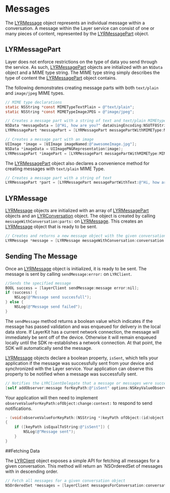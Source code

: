 # Messages

The [LYRMessage](/docs/api/ios#lyrmessage) object represents an individual message within a conversation. A message within the Layer service can consist of one or many pieces of content, represented by the [LYRMessagePart](/docs/api/ios#lyrmessagepart) object.

## LYRMessagePart

Layer does not enforce restrictions on the type of data you send through the service. As such, [LYRMessagePart](/docs/api/ios#lyrmessagepart) objects are initialized with an `NSData` object and a MIME type string. The MIME type string simply describes the type of content the [LYRMessagePart](/docs/api/ios#lyrmessagepart) object contains.

The following demonstrates creating message parts with both `text/plain` and `image/jpeg` MIME types.

```objectivec
// MIME type declarations
static NSString *const MIMETypeTextPlain = @"text/plain";
static NSString *const MIMETypeImageJPEG = @"image/jpeg";

// Creates a message part with a string of text and text/plain MIMEtype.
NSData *messageData = [@"Hi, how are you?" dataUsingEncoding:NSUTF8StringEncoding];
LYRMessagePart *messagePart = [LYRMessagePart messagePartWithMIMEType:MIMETypeTextPlain data:messageData];

// Creates a message part with an image
UIImage *image = [UIImage imageNamed:@"awesomeImage.jpg"];
NSData *imageData = UIImagePNGRepresentation(image);
LYRMessagePart *imagePart = [LYRMessagePart messagePartWithMIMEType:MIMETypeImageJPG data:imageData];
```

The [LYRMessagePart](/docs/api/ios#lyrmessagepart) object also declares a convenience method for creating messages with `text/plain` MIME Type.

```objectivec
// Creates a message part with a string of text
LYRMessagePart *part = [LYRMessagePart messagePartWithText:@"Hi, how are you?"];
```

## LYRMessage

[LYRMessage](/docs/api/ios#lyrmessage) objects are initialized with an array of [LYRMessagePart](docs/api/ios#lyrmessagepart) objects and an [LYRConversation](/docs/api/ios#lyrconversation) object.  The object is created by calling `messageWithConversation:parts:` on [LYRMessage](/docs/api/ios#lyrmessage). This creates an [LYRMessage](/docs/api/ios#lyrmessage) object that is ready to be sent.

```objectivec
// Creates and returns a new message object with the given conversation and array of message parts
LYRMessage *message = [LYRMessage messageWithConversation:conversation parts:@[messagePart]];
```

## Sending The Message

Once an [LYRMessage](/docs/api/ios#lyrmessage) object is initialized, it is ready to be sent. The message is sent by calling `sendMessage:error:` on `LYRClient`.

```objectivec
//Sends the specified message
BOOL success = [layerClient sendMessage:message error:nil];
if (success) {
	NSLog(@"Message send succesfull");
} else {
	NSLog(@"Message send failed");
}
```

The `sendMessage` method returns a boolean value which indicates if the message has passed validation and was enqueued for delivery in the local data store. If LayerKit has a current network connection, the message will immediately be sent off of the device. Otherwise it will remain enqueued locally until the SDK re-establishes a network connection. At that point, the SDK will automatically send the message.

[LYRMessage](/docs/api/ios#lyrmessage) objects declare a boolean property, `isSent`, which tells your application if the message was successfully sent from your device and synchronized with the Layer service. Your application can observe this property to be notified when a message was successfully sent.

```objectivec
// Notifies the LYRClientDelegate that a message or messages were successfully sent
[self addObserver:message forKeyPath:@"isSent" options:NSKeyValueObservingOptionNew context:NULL];
```

Your application will then need to implement `observeValueForKeyPath:ofObject:change:context:` to respond to send notifications.

```objectivec
- (void)observeValueForKeyPath:(NSString *)keyPath ofObject:(id)object change:(NSDictionary *)change context:(void *)context
{
    if ([keyPath isEqualToString:@"isSent"]) {
 		NSLog(@"Message sent");
    }
}
```

##Fetching Data

The [LYRClient](/docs/api/ios#lyrclient) object exposes a simple API for fetching all messages for a given conversation. This method will return an `NSOrderedSet of messages with in descending order.

```objectivec
// Fetch all messages for a given conversation object
NSOrderedSet *messages = [layerClient messagesForConversation:conversation];
```
